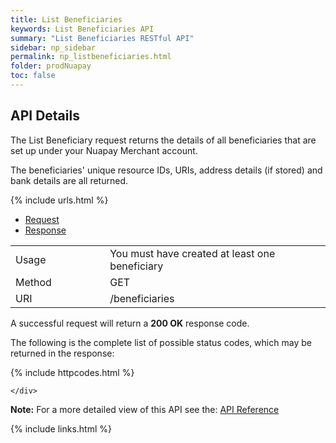 ```yaml
---
title: List Beneficiaries
keywords: List Beneficiaries API
summary: "List Beneficiaries RESTful API"
sidebar: np_sidebar
permalink: np_listbeneficiaries.html
folder: prodNuapay
toc: false
---
```


## API Details

The List Beneficiary request returns the details of all beneficiaries that are set up under your Nuapay Merchant account.

The beneficiaries' unique resource IDs, URIs, address details (if stored) and bank details are all returned.

{% include urls.html %}

<ul id="profileTabs" class="nav nav-tabs">
    <li class="active"><a href="#profile" data-toggle="tab">Request</a></li>
    <li><a href="#about" data-toggle="tab">Response</a></li>
   
</ul>
  <div class="tab-content">
<div role="tabpanel" class="tab-pane active" id="profile">


  <table>
<colgroup>
<col width="30%" />
<col width="90%" />
</colgroup>

<tbody>
<tr>
<td markdown="span">Usage</td>
<td markdown="span">You must have created at least one beneficiary</td>
</tr>
<tr>
<td markdown="span">Method</td>
<td markdown="span"><span class="label label-success">GET </span>
</td>
</tr>
<tr>
<td markdown="span">URI</td>
<td markdown="span">/beneficiaries
</td>
</tr>
</tbody>
</table>



</div>

<div role="tabpanel" class="tab-pane" id="about">
<p>A successful request will return a <b>200 OK</b> response code.</p>
<p>The following is the complete list of possible status codes, which may be returned in the response:</p>
      {% include httpcodes.html %}
    
    
    </div>


</div>

<b>Note:</b> For a more detailed view of this API see the: <a href="https://docs.nuapay.com/v1/#list-beneficiaries" target = '_blank'><i class="fa fa-cogs"></i> API Reference</a>


<!--{% include swaggerlink.html %}-->



{% include links.html %}
